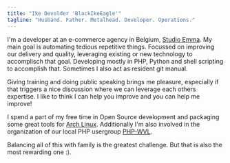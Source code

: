 ```yaml
---
title: "Ike Devolder 'BlackIkeEagle'"
tagline: "Husband. Father. Metalhead. Developer. Operations."
---
```


I'm a developer at an e-commerce agency in Belgium, [Studio Emma](https://www.studioemma.com). My main goal is automating tedious repetitive things. Focussed on improving our delivery and quality, leveraging existing or new technology to accomplisch that goal. Developing mostly in PHP, Python and shell scripting to accomplish that. Sometimes I also act as resident git manual.

Giving training and doing public speaking brings me pleasure, especially if that triggers a nice discussion where we can leverage each others expertise. I like to think I can help you improve and you can help me improve!

I spend a part of my free time in Open Source development and packaging some great tools for [Arch Linux](https://archlinux.org). Additionally I'm also involved in the organization of our local PHP usergroup [PHP-WVL](http://php-wvl.be).

Balancing all of this with family is the greatest challenge. But that is also the most rewarding one :).
